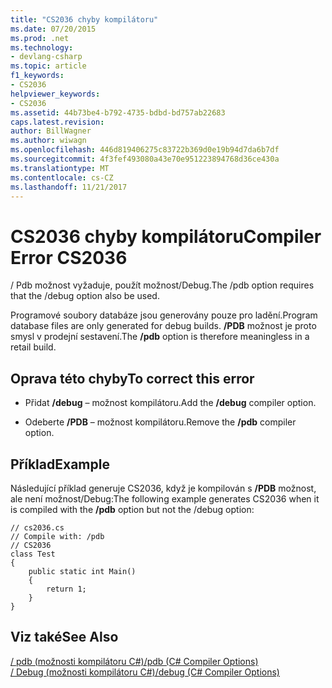 ```yaml
---
title: "CS2036 chyby kompilátoru"
ms.date: 07/20/2015
ms.prod: .net
ms.technology:
- devlang-csharp
ms.topic: article
f1_keywords:
- CS2036
helpviewer_keywords:
- CS2036
ms.assetid: 44b73be4-b792-4735-bdbd-bd757ab22683
caps.latest.revision: 
author: BillWagner
ms.author: wiwagn
ms.openlocfilehash: 446d819406275c83722b369d0e19b94d7da6b7df
ms.sourcegitcommit: 4f3fef493080a43e70e951223894768d36ce430a
ms.translationtype: MT
ms.contentlocale: cs-CZ
ms.lasthandoff: 11/21/2017
---
```

# <a name="compiler-error-cs2036"></a><span data-ttu-id="c332b-102">CS2036 chyby kompilátoru</span><span class="sxs-lookup"><span data-stu-id="c332b-102">Compiler Error CS2036</span></span>
<span data-ttu-id="c332b-103">/ Pdb možnost vyžaduje, použít možnost/Debug.</span><span class="sxs-lookup"><span data-stu-id="c332b-103">The /pdb option requires that the /debug option also be used.</span></span>  
  
 <span data-ttu-id="c332b-104">Programové soubory databáze jsou generovány pouze pro ladění.</span><span class="sxs-lookup"><span data-stu-id="c332b-104">Program database files are only generated for debug builds.</span></span> <span data-ttu-id="c332b-105">**/PDB** možnost je proto smysl v prodejní sestavení.</span><span class="sxs-lookup"><span data-stu-id="c332b-105">The **/pdb** option is therefore meaningless in a retail build.</span></span>  
  
## <a name="to-correct-this-error"></a><span data-ttu-id="c332b-106">Oprava této chyby</span><span class="sxs-lookup"><span data-stu-id="c332b-106">To correct this error</span></span>  
  
-   <span data-ttu-id="c332b-107">Přidat **/debug** – možnost kompilátoru.</span><span class="sxs-lookup"><span data-stu-id="c332b-107">Add the **/debug** compiler option.</span></span>  
  
-   <span data-ttu-id="c332b-108">Odeberte **/PDB** – možnost kompilátoru.</span><span class="sxs-lookup"><span data-stu-id="c332b-108">Remove the **/pdb** compiler option.</span></span>  
  
## <a name="example"></a><span data-ttu-id="c332b-109">Příklad</span><span class="sxs-lookup"><span data-stu-id="c332b-109">Example</span></span>  
 <span data-ttu-id="c332b-110">Následující příklad generuje CS2036, když je kompilován s **/PDB** možnost, ale není možnost/Debug:</span><span class="sxs-lookup"><span data-stu-id="c332b-110">The following example generates CS2036 when it is compiled with the **/pdb** option but not the /debug option:</span></span>  
  
```  
// cs2036.cs  
// Compile with: /pdb  
// CS2036  
class Test  
{  
    public static int Main()  
    {  
        return 1;  
    }  
}  
```  
  
## <a name="see-also"></a><span data-ttu-id="c332b-111">Viz také</span><span class="sxs-lookup"><span data-stu-id="c332b-111">See Also</span></span>  
 [<span data-ttu-id="c332b-112">/ pdb (možnosti kompilátoru C#)</span><span class="sxs-lookup"><span data-stu-id="c332b-112">/pdb (C# Compiler Options)</span></span>](../../csharp/language-reference/compiler-options/pdb-compiler-option.md)  
 [<span data-ttu-id="c332b-113">/ Debug (možnosti kompilátoru C#)</span><span class="sxs-lookup"><span data-stu-id="c332b-113">/debug (C# Compiler Options)</span></span>](../../csharp/language-reference/compiler-options/debug-compiler-option.md)

